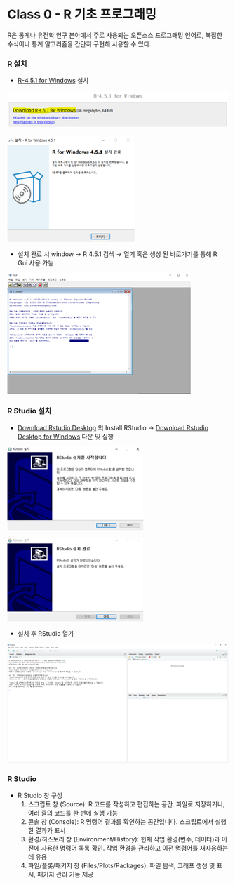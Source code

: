 # Class 0 - R 기초 프로그래밍

R은 통계나 유전학 연구 분야에서 주로 사용되는 오픈소스 프로그래밍 언어로, 복잡한 수식이나 통계 알고리즘을 간단히 구현해 사용할 수 있다.

### R 설치

- [R-4.5.1 for Windows](https://cran.yu.ac.kr/bin/windows/base/) 설치

![jpg](../img/install_r.png)

![jpg](../img/install_r_open.png)

- 설치 완료 시 window → R 4.5.1 검색 → 열기 혹은 생성 된 바로가기를 통해 R Gui 사용 가능

![jpg](../img/install_r_gui.png)

### R Studio 설치

- [Download Rstudio Desktop](https://posit.co/download/rstudio-desktop/) 의 Install RStudio → [Download Rstudio Desktop for Windows](https://download1.rstudio.org/electron/windows/RStudio-2025.05.1-513.exe) 다운 및 실행

![jpg](../img/install_r_studio_1.png)

![jpg](../img/install_r_studio_2.png)

- 설치 후 RStudio 열기

![jpg](../img/install_r_studio_open.png)

### R Studio

- R Studio 창 구성
    1. 스크립트 창 (Source): R 코드를 작성하고 편집하는 공간. 파일로 저장하거나, 여러 줄의 코드를 한 번에 실행 가능
    2. 콘솔 창 (Console): R 명령어 결과를 확인하는 공간입니다. 스크립트에서 실행한 결과가 표시
    3. 환경/히스토리 창 (Environment/History): 현재 작업 환경(변수, 데이터)과 이전에 사용한 명령어 목록 확인. 작업 환경을 관리하고 이전 명령어를 재사용하는 데 유용
    4. 파일/플롯/패키지 창 (Files/Plots/Packages): 파일 탐색, 그래프 생성 및 표시, 패키지 관리 기능 제공

